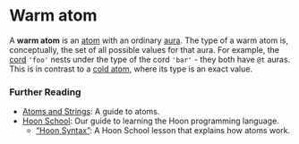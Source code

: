 # Warm atom

A **warm atom** is an [atom](atom.md) with an ordinary [aura](aura.md). The type of a warm atom is, conceptually, the set of all possible values for that aura. For example, the [cord](cord.md) `'foo'` nests under the type of the cord `'bar'` - they both have `@t` auras. This is in contrast to a [cold atom](cold-atom.md), where its type is an exact value.

### Further Reading

- [Atoms and Strings](../language/hoon/reference/rune/constants.md): A guide to atoms.
- [Hoon School](../courses/hoon-school): Our guide to learning the Hoon programming language.
  - [“Hoon Syntax”](../courses/hoon-school/B-syntax.md#nouns): A Hoon School lesson that explains how atoms work.

